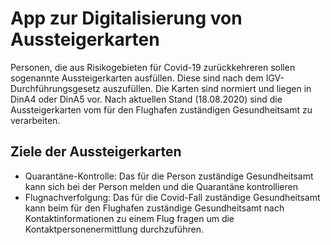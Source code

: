 # App zur Digitalisierung von Aussteigerkarten
Personen, die aus Risikogebieten für Covid-19 zurückkehreren sollen sogenannte Aussteigerkarten ausfüllen. Diese sind nach dem IGV-Durchführungsgesetz auszufüllen. Die Karten sind normiert und liegen in DinA4 oder DinA5 vor. Nach aktuellen Stand (18.08.2020) sind die Aussteigerkarten vom für den Flughafen zuständigen Gesundheitsamt zu verarbeiten. 
## Ziele der Aussteigerkarten
* Quarantäne-Kontrolle: Das für die Person zuständige Gesundheitsamt kann sich bei der Person melden und die Quarantäne kontrollieren
* Flugnachverfolgung: Das für die Covid-Fall zuständige Gesundheitsamt kann beim für den Flughafen zuständige Gesundheitsamt nach Kontaktinformationen zu einem Flug fragen um die Kontaktpersonenermittlung durchzuführen.